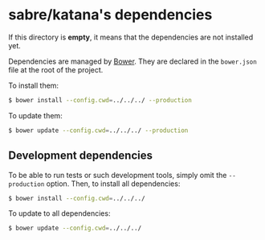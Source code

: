 # sabre/katana's dependencies

If this directory is **empty**, it means that the dependencies are not installed
yet.

Dependencies are managed by [Bower][0]. They are declared in the `bower.json`
file at the root of the project.

To install them:

```sh
$ bower install --config.cwd=../../../ --production
```

To update them:

```sh
$ bower update --config.cwd=../../../ --production
```

## Development dependencies

To be able to run tests or such development tools, simply omit the
`--production` option. Then, to install all dependencies:

```sh
$ bower install --config.cwd=../../../
```

To update to all dependencies:

```sh
$ bower update --config.cwd=../../../
```

[0]: http://bower.io/
